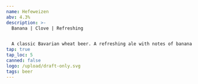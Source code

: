 ```yaml
---
name: Hefeweizen
abv: 4.3%
description: >-
  Banana | Clove | Refreshing


  A classic Bavarian wheat beer. A refreshing ale with notes of banana and cloves and citrus finish. 
tap: true
tap_loc: 5
canned: false
logo: /upload/draft-only.svg
tags: beer
---
```

